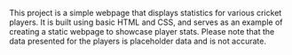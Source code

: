 This project is a simple webpage that displays statistics for various cricket players. It is built using basic HTML and CSS, and serves as an example of creating a static webpage to showcase player stats. Please note that the data presented for the players is placeholder data and is not accurate.